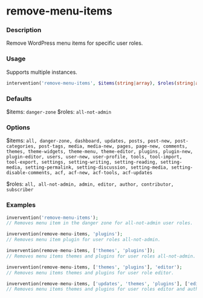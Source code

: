 # remove-menu-items

### Description
Remove WordPress menu items for specific user roles.

### Usage
Supports multiple instances.
```php
intervention('remove-menu-items', $items(string|array), $roles(string|array));
```

### Defaults
$items: `danger-zone`
$roles: `all-not-admin`

### Options
$items: `all, danger-zone, dashboard, updates, posts, post-new, post-categories, post-tags, media, media-new, pages, page-new, comments, themes, theme-widgets, theme-menu, theme-editor, plugins, plugin-new, plugin-editor, users, user-new, user-profile, tools, tool-import, tool-export, settings, setting-writing, setting-reading, setting-media, setting-permalink, setting-discussion, setting-media, setting-disable-comments, acf, acf-new, acf-tools, acf-updates`

$roles: `all, all-not-admin, admin, editor, author, contributor, subscriber`

### Examples
```php
invervention('remove-menu-items');
// Removes menu item in the danger zone for all-not-admin user roles.

invervention(remove-menu-items, 'plugins');
// Removes menu item plugin for user roles all-not-admin.

invervention(remove-menu-items, ['themes', 'plugins']);
// Removes menu items themes and plugins for user roles all-not-admin.

invervention(remove-menu-items, ['themes', 'plugins'], 'editor');
// Removes menu items themes and plugins for user role editor.

invervention(remove-menu-items, ['updates', 'themes', 'plugins'], ['editor', 'author']);
// Removes menu items themes and plugins for user roles editor and author.
```
